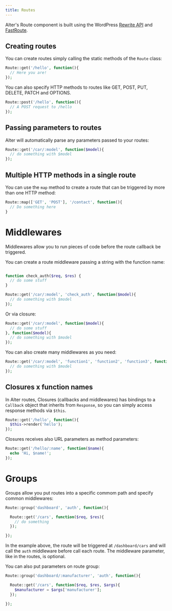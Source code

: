 ```yaml
---
title: Routes
---
```


Alter's Route component is built using the WordPress [Rewrite API](https://codex.wordpress.org/Rewrite_API) and [FastRoute](https://github.com/nikic/FastRoute).

## Creating routes

You can create routes simply calling the static methods of the `Route` class:

```php
Route::get('/hello', function(){
  // Here you are!
});
```

You can also specify HTTP methods to routes like GET, POST, PUT, DELETE, PATCH and OPTIONS.

```php
Route::post('/hello', function(){
  // A POST request to /hello
});
```

## Passing parameters to routes

Alter will automatically parse any parameters passed to your routes:

```php
Route::get('/car/:model', function($model){
  // do something with $model
});
```

## Multiple HTTP methods in a single route

You can use the `map` method to create a route that can be triggered by more than one HTTP method:

```php
Route::map(['GET', 'POST'], '/contact', function(){
  // Do something here
}
```

# Middlewares

Middlewares allow you to run pieces of code before the route callback be triggered.

You can create a route middleware passing a string with the function name:

```php

function check_auth($req, $res) {
  // do some stuff
}

Route::get('/car/:model', 'check_auth', function($model){
  // do something with $model
});
```

Or via closure:

```php
Route::get('/car/:model', function($model){
  // do some stuff
}, function($model){
  // do something with $model
});
```

You can also create many middlewares as you need:

```php
Route::get('/car/:model', 'function1', 'function2', 'function3', function($model){
  // do something with $model
});
```

## Closures x function names

In Alter routes, Closures (callbacks and middlewares) has bindings to a `Callback` object that inherits from `Response`, so you can simply access response methods via `$this`.

```php
Route::get('/hello', function(){
  $this->render('hello');
});
```

Closures receives also URL parameters as method parameters:

```php
Route::get('/hello/:name', function($name){
  echo 'Hi, $name!';
});
```

# Groups

Groups allow you put routes into a specific commom path and specify common middlewares:

```php
Route::group('dashboard', 'auth', function(){

  Route::get('/cars', function($req, $res){
    // do something
  });

});
```

In the example above, the route will be triggered at `/dashboard/cars` and will call the `auth` middleware before call each route. The middleware parameter, like in the routes, is optional.

You can also put parameters on route group:

```php
Route::group('dashboard/:manufacturer', 'auth', function(){

  Route::get('/cars', function($req, $res, $args){
    $manufacturer = $args['manufacturer'];
  });

});
```
